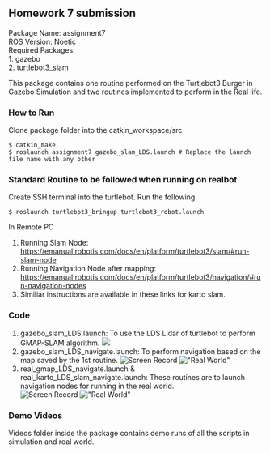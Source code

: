 ## Homework 7 submission

Package Name: assignment7<br>
ROS Version: Noetic<br>
Required Packages: <br>
	1. gazebo<br>
	2. turtlebot3_slam<br>

This package contains one routine performed on the Turtlebot3 Burger in Gazebo Simulation and two routines implemented to perform in the Real life.

### How to Run
Clone package folder into the catkin_workspace/src
```
$ catkin_make
$ roslaunch assignment7 gazebo_slam_LDS.launch # Replace the launch file name with any other
```
### Standard Routine to be followed when running on realbot
Create SSH terminal into the turtlebot. Run the following<br>
```
$ roslaunch turtlebot3_bringup turtlebot3_robot.launch
```
In Remote PC
1. Running Slam Node: https://emanual.robotis.com/docs/en/platform/turtlebot3/slam/#run-slam-node <br>
2. Running Navigation Node after mapping: https://emanual.robotis.com/docs/en/platform/turtlebot3/navigation/#run-navigation-nodes <br>
3. Similiar instructions are available in these links for karto slam.

### Code
1. gazebo_slam_LDS.launch: To use the LDS Lidar of turtlebot to perform GMAP-SLAM algorithm.
![](screenshot/turtlebot3_follow_line_map.png)
2. gazebo_slam_LDS_navigate.launch: To perform navigation based on the map saved by the 1st routine.
![Screen Record](screenshot/turtlebot3_follow_line_realworld_screenrecord.png)
!["Real World"](screenshot/turtlebot3_follow_line_realworld.png)
3. real_gmap_LDS_navigate.launch & real_karto_LDS_slam_navigate.launch: These routines are to launch navigation nodes for running in the real world.<br>
![Screen Record](screenshot/apriltag_ros.png)
!["Real World"](screenshot/apriltag_ros_real.png)

### Demo Videos
Videos folder inside the package contains demo runs of all the scripts in simulation and real world.
